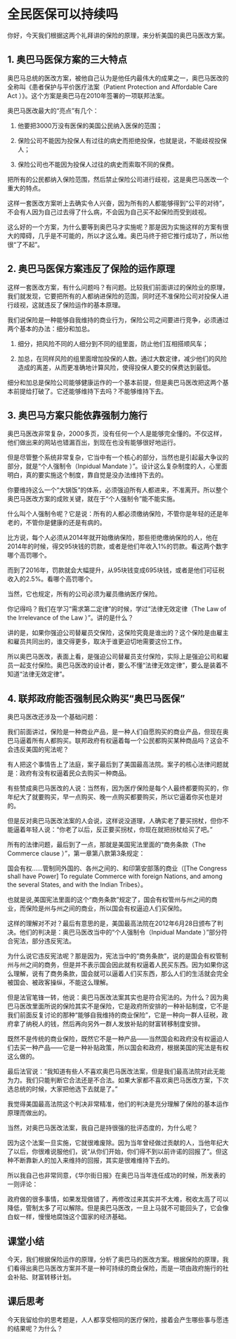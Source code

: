 # 全民医保可以持续吗
你好，今天我们根据这两个礼拜讲的保险的原理，来分析美国的奥巴马医改方案。 

## 1. 奥巴马医保方案的三大特点
奥巴马总统的医改方案，被他自己认为是他任内最伟大的成果之一，奥巴马医改的全称叫《患者保护与平价医疗法案（Patient Protection and Affordable Care Act ）》。这个方案是奥巴马在2010年签署的一项联邦法案。

奥巴马医改最大的“亮点”有几个：

1. 他要把3000万没有医保的美国公民纳入医保的范围；

2. 保险公司不能因为投保人有过往的病史而拒绝投保，也就是说，不能歧视投保人；

3. 保险公司也不能因为投保人过往的病史而索取不同的保费。

把所有的公民都纳入保险范围，然后禁止保险公司进行歧视，这是奥巴马医改一个重大的特点。

这样一套医改方案听上去确实令人兴奋，因为所有的人都能够得到“公平的对待”，不会有人因为自己过去得了什么病，不会因为自己买不起保险而受到歧视。

这么好的一个方案，为什么要等到奥巴马才实施呢？那是因为实施这样的方案有很大的障碍，几乎是不可能的，所以才这么难。奥巴马终于把它推行成功了，所以他很“了不起”。

## 2. 奥巴马医保方案违反了保险的运作原理
这样一套医改方案，有什么问题吗？有问题。比较我们前面讲过的保险业的原理，我们就发现，它要把所有的人都纳进保险的范围，同时还不准保险公司对投保人进行歧视，这就违反了保险运作的基本原理。

我们说保险是一种能够自我维持的商业行为，保险公司之间要进行竞争，必须通过两个基本的办法：细分和加总。

1. 细分，把风险不同的人细分到不同的组里面，防止他们互相搭顺风车；

2. 加总，在同样风险的组里面增加投保的人数。通过大数定律，减少他们的风险造成的离差，从而更准确地计算风险，使得投保人要交的保费达到最低。

细分和加总是保险公司能够健康运作的一个基本前提，但是奥巴马医改把这两个基本前提给打破了。它还能够维持下去吗？不能够维持下去。

## 3. 奥巴马方案只能依靠强制力施行
奥巴马医改非常复杂，2000多页，没有任何一个人是能够完全懂的。不仅这样，他们做出来的网站也错漏百出，到现在也没有能够很好地运行。

但是尽管整个系统非常复杂，它当中有一个核心的部分，当然也是引起最大争议的部分，就是“个人强制令（Inpidual Mandate ）”。设计这么复杂制度的人，心里面明白，真的要实施这个制度，靠自觉是没办法维持下去的。

你要维持这么一个“大锅饭”的体系，必须强迫所有人都进来，不准离开。所以整个奥巴马医改方案的成败关键，就在于“个人强制令”能不能实施。

什么叫个人强制令呢？它是说：所有的人都必须缴纳保险，不管你是年轻的还是年老的，不管你是健康的还是有病的。

比方说，每个人必须从2014年就开始缴纳保险，那些拒绝缴纳保险的人，他在2014年的时候，得交95块钱的罚款，或者是他们年收入1%的罚款。看这两个数字哪个高罚哪个。

而到了2016年，罚款就会大幅提升，从95块钱变成695块钱，或者是他们可征税收入的2.5%。看哪个高罚哪个。

当然，它也规定，所有的公司必须为雇员缴纳医疗保险。

你记得吗？我们在学习“需求第二定律”的时候，学过“法律无效定律（The Law of the Irrelevance of the Law ）”。讲的是什么？

讲的是，如果你强迫公司替雇员交保险，这保险究竟是谁出的？这个保险是由雇主和雇员共同出的，谁交得更多，取决于谁更迫切地需要这份工作。

所以奥巴马医改，表面上看，是强迫公司替雇员支付保险，实际上是强迫公司和雇员一起支付保险。奥巴马医改的设计者，要么不懂“法律无效定律”，要么是装着不知道“法律无效定律”。

## 4. 联邦政府能否强制民众购买“奥巴马医保”
奥巴马医改还涉及一个基础问题：

我们前面讲过，保险是一种商业产品，是一种人们自愿购买的商业产品，但现在奥巴马逼着所有人都购买。联邦政府有权逼着每一个公民都购买某种商品吗？这会不会违反美国的宪法呢？

有人把这个事情告上了法庭，案子最后到了美国最高法院。案子的核心法律问题就是：政府有没有权逼着民众去购买一种商品。

有些赞成奥巴马医改的人说：当然有，因为医疗保险是每个人最终都要购买的，你年纪大了就要购买，早一点购买、晚一点购买都要购买，所以它逼着你买也是对的。

但是反对奥巴马医改法案的人会说，这样说没道理，人确实老了要买拐杖，但你不能逼着年轻人说：“你老了以后，反正要买拐杖，你现在就把拐杖给买了吧。”

所有的法律问题，最后到了一点，那就是美国宪法里面的“商务条款（The Commerce clause ）”，第一章第八款第3条规定：

国会有权……管制同外国的、各州之间的、和印第安部落的商业（[The Congress shall have Power] To regulate Commerce with foreign Nations, and among the several States, and with the Indian Tribes）。

也就是说,美国宪法里面的这个“商务条款”规定了，国会有权管州与州之间的商业，而保险是州与州之间的商业，所以国会有权逼迫人们买保险。

这样的理解对不对？最后有意思的是，美国最高法院在2012年6月28日颁布了判决。他们的判决是：奥巴马医改当中的“个人强制令（Inpidual Mandate ）”部分符合宪法，部分违反宪法。

为什么说它违反宪法呢？那是因为，宪法当中的“商务条款”，说的是国会有权管制州与州之间的商务，但是并不表示国会因此就有权逼着人民买东西。因为如果你这么理解，说有了商务条款，国会就可以逼着人们买东西，那么人们的生活就会完全被国会、被政客操纵，不能这么理解。

但是法官笔锋一转，他说：奥巴马医改法案其实也是符合宪法的。为什么？因为奥巴马医改里面所说的保险其实不是保险，它是政府所安排的一种补贴制度，它不是我们前面反复讨论的那种“能够自我维持的商业保险”，它是一种向一群人征税，政府拿了纳税人的钱，然后再向另外一群人发放补贴的财富转移制度安排。

既然不是传统的商业保险，既然它不是一种产品——当然国会和政府没有权逼迫人们去买一种产品——它是一种补贴政策，所以国会和政府，根据美国的宪法是有权这么做的。

最后法官说：“我知道有些人不喜欢奥巴马医改法案，但是我们最高法院对此无能为力。我们只能判断它合法还是不合法。如果大家都不喜欢奥巴马医改方案，下次选总统的时候，大家把他选下去就是了。”

我觉得美国最高法院这个判决非常精准，他们的判决是充分理解了保险的基本运作原理而做出的。

当然，对奥巴马医改法案，我自己是持很强的批评态度的，为什么呢？

因为这个法案一旦实施，它就很难废除。因为当年曾经做过贡献的人，当他年纪大了以后，你很难说服他们，说“从你们开始，你们得不到以前许诺的回报了”。但这种不断靠新人的加入来维持的回报，其实是很难维持下去的。

所以我自己也非常同意，《华尔街日报》在奥巴马当年连任成功的时候，所发表的一则评论：

政府做的很多事情，如果发现做错了，再修改过来其实并不太难，税收太高了可以降低，管制太多了可以解除。但是奥巴马医改，一旦上马就不可能回头了，它会像白蚁一样，慢慢地腐蚀这个国家的经济基础。

## 课堂小结
今天，我们根据保险运作的原理，分析了奥巴马的医改方案。根据保险的原理，我们看得出奥巴马医改方案并不是一种可持续的商业保险，而是一项由政府施行的社会补贴、财富转移计划。 
## 课后思考
今天我留给你的思考题是，人人都享受相同的医疗保险，接着会产生哪些事与愿违的结果呢？为什么？